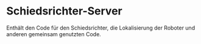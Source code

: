 ﻿# Schiedsrichter-Server
Enthält den Code für den Schiedsrichter, die Lokalisierung der Roboter und anderen gemeinsam genutzten Code.
